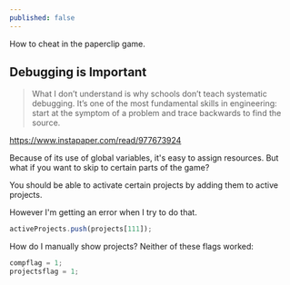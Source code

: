 ```yaml
---
published: false
---
```

How to cheat in the paperclip game.


## Debugging is Important

> What I don’t understand is why schools don’t teach systematic debugging. It’s one of the most fundamental skills in engineering: start at the symptom of a problem and trace backwards to find the source. 

https://www.instapaper.com/read/977673924


Because of its use of global variables, it's easy to assign resources. But what if you want to skip to certain parts of the game?

You should be able to activate certain projects by adding them to active projects.

However I'm getting an error when I try to do that.


```javascript
activeProjects.push(projects[111]);
```


How do I manually show projects? Neither of these flags worked:

```javascript
compflag = 1;
projectsflag = 1;
```